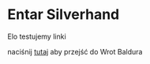 # Entar Silverhand

Elo testujemy linki

naciśnij [tutaj](/campaigns/Faerun/notes/Lokacje/Wrota%20Baldura.md) aby przejść do Wrot Baldura